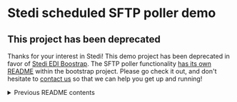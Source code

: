 # Stedi scheduled SFTP poller demo

## This project has been deprecated

Thanks for your interest in Stedi! This demo project has been deprecated in favor of [Stedi EDI Boostrap](https://github.com/Stedi-Demos/bootstrap). The SFTP poller functionality [has its own README](https://github.com/Stedi-Demos/bootstrap/tree/main/src/functions/ftp/external-poller#readme) within the bootstrap project. Please go check it out, and don't hesitate to [contact us](https://www.stedi.com/contact) so that we can help you get up and running!

<details>
  <summary>Previous README contents</summary>

This repo contains a demo for polling SFTP servers for files to process on a scheduled basis, via a GitHub workflow. When files are found during the polling operation, they are copied to a Stedi bucket and then deleted from the SFTP server. To automate the processing of these files, consider taking a look at the [Stedi read EDI demo](https://github.com/Stedi-Demos/read-edi-demo)!

The SFTP polling is orchestrated via a Stedi function called `sftp-external-poller`, which is written in [TypeScript](src/functions/sftp/external-poller/handler.ts). The function is invoked automatically according ot the scheduled defined in the [GitHub workflow](.github/workflows/scheduler.yaml).

On each scheduled invocation, the `sftp-external-poller` performs several steps:

1. Calls [Stash](https://www.stedi.com/docs/stash) to retrieve a list of configured trading partners.

1. Filters the list of trading partners to only include trading partners with external SFTP polling configuration details.

1. For each trading partner in the filtered list, connect to the trading partner's SFTP server using the corresponding connection configuration.

1. Looks for files to process on the trading partner's SFTP server

1. For each file found, copies the file to the path associated with the trading partner in a [Bucket](https://www.stedi.com/docs/buckets).

1. Deletes the file from the trading partner's SFTP server.

1. After processing all files that were found on the trading partner's SFTP server, closes the connection.

## Trading partner profiles

The SFP poller relies on trading partner profile data that is stored in [Stash](https://www.stedi.com/docs/stash). The trading partner profiles are created based on a JSON configuration file (which you will need to create during setup). An example configuration file containing basic properties for a single trading partner is shown below:

```json
{
  "partners": [
    {
      "key": "ANOTHERMERCH",
      "value": {
        "name": "Another Merchant",
        "externalSftpConfig": {
          "hostname": "sftp.anothermerchant.com",
          "username": "sftpuser1",
          "password": "not-a-real-password"
        }
      }
    }
  ]
}
```

### Trading partner profile configuration schema

The trading partner configuration file should conform to the TypeScript type shown below:

```typescript
export interface TradingPartnerConfig {
  name: string;
  myPartnershipId?: string; // optional identifier used by my trading partner to identify my messages
  externalSftpConfig?: ExternalSFTPConfig; // optional SFTP connection details when using my trading partner's SFTP
  bucketConfig?: BucketConfig; // optional path prefixes used for reading/writing files for this trading partner
  resourceIds?: ResourceIds[]; // optional IDs for Stedi guides and mappings specific to this trading partner
  additionalConfig?: any; // optional freeform attribute to hold any additional config required
}

export interface ExternalSFTPConfig {
  hostname: string;
  username: string;
  password: string;
  port?: number; // optional SFTP connection port (default is 22)
  inboundPath?: string; // optional path used for reading inbound documents
  outboundPath?: string; // optional path used for writing outbound documents
}

export interface BucketConfig {
  bucketName?: string; // optional bucket name used for reading/writing files for this trading partner (default is the bucket used to back Stedi SFTP)
  paths?: BucketPaths;
}

export interface BucketPaths {
  inboundPath?: string; // optional path prefix used when reading incoming files from this trading partner (default is `trading_partners/${tradingPartnerName}/inbound`)
  outboundPath?: string; // optional path prefix used when writing outgoing files for this trading partner to pick up (default is `trading_partners/${tradingPartnerName}/outbound`)
}

export interface ResourceIds {
  key: string; // key used to identify resource IDs specifc to this customer (for example, "x12-5010-855")
  value: {
    guideId?: string;
    mappingId?: string;
  };
}
```

There is an [example configuration file](src/tradingPartners/tradingPartnerList.example.json) that includes trading partners with a variety of configurations that can be used as a starting point to create a configuration file for your trading partners.

## Prerequisites

1. [Node.js](https://docs.npmjs.com/downloading-and-installing-node-js-and-npm) _(`npm` version must be 7.x or greater)_

1. Fork this repo to your account or organization and clone the forked repo (_note:_ the clone command below needs to be updated to match your location of your forked repo):

   ```bash
   git clone https://github.com/<YOUR-USER-OR-ORG>/scheduled-sftp-poller.git
   ```

1. Install the necessary dependencies:

   ```bash
   cd scheduled-sftp-poller
   npm ci
   ```

1. This project uses `dotenv` to manage the environmental variables required. You must create a `.env` file in the root directory of this repo and add one environment variable:

   - `STEDI_API_KEY`: Your Stedi API Key - used to deploy the function and internally to interact with product APIs. If you don't already have one, you can generate an [API Key here](https://www.stedi.com/app/settings/api-keys).

   Example `.env` file:

   ```
   STEDI_API_KEY=<REPLACE_ME>
   ```

1. Create a trading partner configuration file named `tradingPartnerList.json` in the [tradingPartners directory](src/tradingPartners). There is an [example file](src/tradingPartners/tradingPartnerList.example.json) in that same directory that can be copied and renamed to `tradingPartnerList.json` and updated with details for your trading partners. _Note:_ this file is intentionally excluded from git via the `.gitignore` file for the repo to avoid SFTP credentials from being stored in source control. The trading partner profile configuration must conform to the schema described above in the [Trading partner profiles](#trading-partner-profile-configuration-schema) overview.

1. Configure your trading partners by running:

   ```bash
   npm run configure-partners
   ```

   This will create an empty `trading-partner-configs` [Stash](https://www.stedi.com/docs/stash) keyspace, and store the trading partner configuration data specified in the `tradingPartnerList.json` file that you created above:

   ```bash
   trading-partner-configs keyspace status: CREATING
   waiting for trading-partner-configs keyspace to become ACTIVE
   trading-partner-configs keyspace created successfully
   processing trading partner: ANOTHERMERCH (Another Merchant)
   processing trading partner: 111222333444 (Yet Another Merchant)
   processing trading partner: TP merchant ID (Seriously Another Merchant)

   Done.
   Populated configuration details for 3 trading partners
   ```

1. Configure the Buckets (one for storing the downloaded files and one for tracking function executions):

   ```bash
   npm run configure-buckets
   ```

   For each bucket, an environment variable entry will automatically be added to the `.env` file. The output of the script will include a list of the environment variables that have been added:

   ```bash
   Updated .env file with 2 bucket entries:

   SFTP_BUCKET_NAME=4c22f54a-9ecf-41c8-b404-6a1f20674953-sftp
   EXECUTIONS_BUCKET_NAME=4c22f54a-9ecf-41c8-b404-6a1f20674953-executions
   ```

## Setup & Deployment

This repo includes a basic deployment script to bundle and deploy the `sftp-external-poller` function to Stedi. To deploy you must complete the following steps:

1. Confirm that your `.env` file contains the necessary environment variables:

   - `STEDI_API_KEY`
   - `SFTP_BUCKET_NAME`
   - `EXECUTIONS_BUCKET_NAME`

   It should look something like the following:

   ```
   STEDI_API_KEY=<YOUR_STEDI_API_KEY>
   SFTP_BUCKET_NAME=4c22f54a-9ecf-41c8-b404-6a1f20674953-sftp
   EXECUTIONS_BUCKET_NAME=4c22f54a-9ecf-41c8-b404-6a1f20674953-executions
   ```

1. To deploy the function:

   ```bash
   npm run deploy
   ```

   This should produce the following output:

   ```
   > stedi-sftp-poller@1.0.0 deploy
   > ts-node ./src/setup/deploy.ts

   Deploying sftp-external-poller
   Done sftp-external-poller
   Deploy completed at: 11/2/2022, 02:34:44 PM
   ```

## Invoking the function

### Invoking manually

Once deployed, you may invoke the function via the command line to verify functionality by running:

```bash
npm run invoke-sftp-poller
```

This will invoke the deployed `sftp-external-poller` Stedi function and poll the SFTP servers for any trading partners for which you specified `externalSftpConfig` details in your `tradingPartnerList.json` configuration file to look for new contents. The output of the script will include a summary of the polling operations:

```bash
> stedi-sftp-poller@1.0.0 invoke-sftp-poller
> ts-node-esm ./src/scripts/invokeSftpPoller.ts

Done.
Summary:
	   1 external SFTP server polled
	   0 files processed
	   0 processing errors encountered
[
  {
    "name": "Another Merchant",
    "filteredItems": [],
    "processingErrors": [],
    "processedFiles": []
  }
]
```

### Scheduled invocation

The repo includes a [scheduler GitHub action](./.github/workflows/scheduler.yaml) which can be used to invoke the function automatically on a scheduled basis. In order to enable the scheduled function executions, you will need to complete the following steps:

1. Create a new [repository secret](https://docs.github.com/en/actions/security-guides/encrypted-secrets?tool=webui#creating-encrypted-secrets-for-a-repository) in your forked repo named `STEDI_API_KEY` and save the value of your API key as the secret value. This secret is referenced within the workflow and is passed as an environment variable to the script that invokes the `sftp-external-poller` Stedi function in your account. _Note:_ make sure there is no leading or trailing whitespace in the secret value as this will cause authentication to fail.

1. Enable the workflow to run in your forked repo. For security puposes, GitHub requires that you explicitly enable workflows that are copied over when a repo is forked. In your forked repo, click the `Actions` tab, and click the button to enable workflow runs.

#### Change invocation schedule

To change the schedule for invoking the SFTP poller, you can modify the `cron` attribute of the schedule in accordance with the [GitHub documentation for workflow schedules](https://docs.github.com/en/actions/using-workflows/events-that-trigger-workflows#schedule). After making changes to the workflow definition, be sure to commit the changes and push them to your forked repo.
</details>